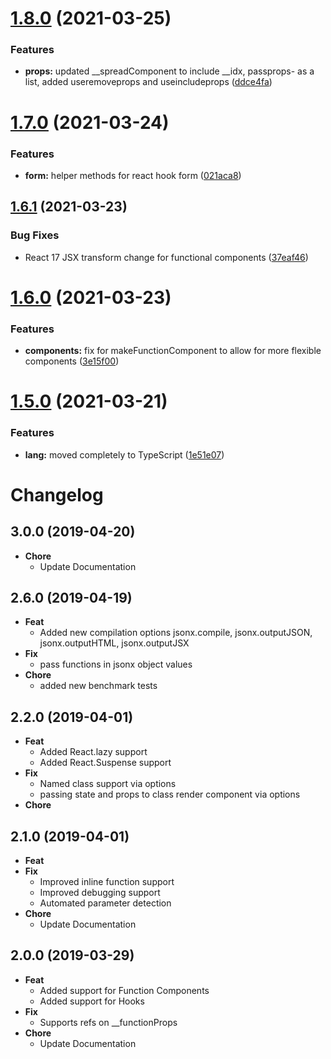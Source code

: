 # [1.8.0](https://github.com/repetere/jsonx/compare/v1.7.0...v1.8.0) (2021-03-25)


### Features

* **props:** updated __spreadComponent to include __idx, passprops- as a list, added useremoveprops and useincludeprops ([ddce4fa](https://github.com/repetere/jsonx/commit/ddce4fa62d70bda3c638aee3dee675060459c4e4))

# [1.7.0](https://github.com/repetere/jsonx/compare/v1.6.1...v1.7.0) (2021-03-24)


### Features

* **form:** helper methods for react hook form ([021aca8](https://github.com/repetere/jsonx/commit/021aca8afb9bc2e956d72b0683708a1c582b776d))

## [1.6.1](https://github.com/repetere/jsonx/compare/v1.6.0...v1.6.1) (2021-03-23)


### Bug Fixes

* React 17 JSX transform change for functional components ([37eaf46](https://github.com/repetere/jsonx/commit/37eaf467309b36eb45dd131e962e39a851182ef7))

# [1.6.0](https://github.com/repetere/jsonx/compare/v1.5.0...v1.6.0) (2021-03-23)


### Features

* **components:** fix for makeFunctionComponent to allow for more flexible components ([3e15f00](https://github.com/repetere/jsonx/commit/3e15f0013d62561a7c5d69bfb44824cc59ec52d2))

# [1.5.0](https://github.com/repetere/jsonx/compare/v1.4.2...v1.5.0) (2021-03-21)


### Features

* **lang:** moved completely to TypeScript ([1e51e07](https://github.com/repetere/jsonx/commit/1e51e07fe64f363ced6a72427119304537a4375c))

# Changelog

## 3.0.0 (2019-04-20)

- **Chore**
  - Update Documentation

## 2.6.0 (2019-04-19)

- **Feat**
  - Added new compilation options jsonx.compile, jsonx.outputJSON, jsonx.outputHTML, jsonx.outputJSX
- **Fix**
  - pass functions in jsonx object values
- **Chore**
  - added new benchmark tests

## 2.2.0 (2019-04-01)

- **Feat**
  - Added React.lazy support
  - Added React.Suspense support
- **Fix**
  - Named class support via options
  - passing state and props to class render component via options
- **Chore**
  
## 2.1.0 (2019-04-01)

- **Feat**
- **Fix**
  - Improved inline function support
  - Improved debugging support
  - Automated parameter detection
- **Chore**
  - Update Documentation

## 2.0.0 (2019-03-29)

- **Feat**
  - Added support for Function Components
  - Added support for Hooks
- **Fix**
  - Supports refs on __functionProps
- **Chore**
  - Update Documentation
